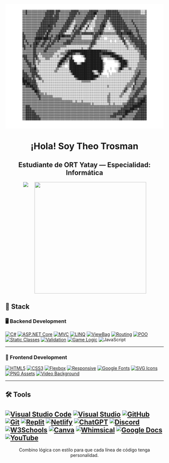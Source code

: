 <div align="center" style="background:white; padding:10px;">
  <pre style="font-family: monospace; font-size: 8px; line-height: 8px;">
▒▒▓▒▒▒▒▒▒▒▒▒▒▒▒▒▓▓▓▓▓▒▓▓▓▒▒▒▒▒▒▒▓▓▓▓▓▒▒▒▒▒▒▒▓▓▓▓▓▓▒▒▒▒▒▓▓▓▓▓▓▓▓▒▒▒▒▒▒▒▒▒▒▒▒▒▒▒░░░▒
▒▒▓▒▒▒▒▒▒▒▒▒▒▒▒▓▓▓▓▓▓▒▓▓▒▒▒▒▒▒▒▓▓▓▓▓▒▓▒▒▒▒▒▓▓▓▓██▒▒▒▒▒▒▓▓▓▓▓▓▓▓▓▒▒▒▒▒▒▒▒▒▒▒▒▒▒░░░▒
▒▒▒▒▒▒▒▒▒▒▒▒▒▒▒▓▓▓▓▓▒▓▓▓▒▒▒▒▒▒▒▓▓▓▓▒▒▒▒▒▒▒▓▓▓▓▓▓░▒▒▒▒▒▓▓▓▓▓▓▓▓▓▓▓▒▒▒▒▒▒▒▒▒▒▒▒▒▒▒▒▒
▒▒▒▒▒▒▒▒▒▒▒▒▒▒▓▓▓▓▓▓▓▓▓▓▒▒▒▒▒▒▓▓▓▓▒▒▒▒▒▒▒▓▓▓▓▓▓░░▒▒▒▒▒▓▓▓▒▓▓▓▓▓▓▓▓▒▒▒▒▒▒▒▒▒▒▒▒▒▒▒▒
▒▒▒▒▒▒▒▒▒▒▒▒▒▓▓▓▓▓▓▓▓▓▓▒▒▒▒▒▒▓▓▓▓▒░▒▒▒▒▒▓▓▓▒▒▒░░▒▒▒▒▒▓▓▓░▒▓▓▓▓▓▓▓▓▓▒▒▒▒▒▓▒▒▒▒▒▒▒▒▒
▒▒▒▒▒▒▒▒▒▒▒▒▓▓▓▓▓▓▓▓▓▓▒▒▒▒▒▒▓▓▓▓▒░░▒▒▒▒▓▓▓▒░▒░░░▒▒▒▒▓▓▓▒░░▒▓▓▓▓▓▓▓▓▓▒▒▒▒▒▓▒▒▒▒▒▒▒▒
▒▒▒▒▒▒▒▒▒▒▒▒▓▓▓▓▓█▓▓▒▓▒▒▒▒▒▓▓▓▓▒░░▒▓▒▒▓▓▓░░▓░░░░▒▒▒▓▓█▓░░░░▒▓▓▓▓▓▓▓▓▓▒▒▒▒▒▓▒▒▒▒▒▒▒
▒▒▒▒▒▒▒▒▒▒▒▓▓▓▓▓▓▓▓▓▒▒▒▒▒▒▓▓▓▓▒░░░▓▒▒▓█▒░░▓░░ ░▒▒▒▒▓▓▓░░░ ░░▒▓▓▓▓▓▓▓▓▓▒▒▒▒▒▓▒▒▒▒▒▒
▒▒▒▒▒▒▒▒▒▒▓▓▓▓▓▓▒█▓▒▒▒▒▒▒▓▓▓▓░░░░▓▒▓▓▓▒░░▒░░░░░▒▒▒▓▓▓▒░░░░░░░▒▓▓▓▒▒▓▓▓▓▓▒▒▒▓▓▒▒▒▒▒
▓▒▒▒▒▒▒▒▒▓▓▓▓▓▓▒█▓▒▒▒▒▒▒▓▓▓▒░░░░▒▒▓▓▓▓▒▓▓▓▓▓▓▓▓▒▓▓▓█▓▒▒▒▒▒▒▒▒▒▓▓▓█▓▓▓███▓▒▒▒▓▒▒▒▒▒
▓▓▒▒▒▒▒▒▒▓▓▓▓▓▒▓█▒▒▓▒▒▓▓█▓██▓▓▓▓▒▓▓▒▒▒▒░░░░░░░▒▓▓▓▒▒░░░░░░░░░░░▒▓▓▒▒▒▒▓▓▓▓▒▒▓▓▒▒▒▒
▓▓▒▒▒▒▒▒▓████▓███▓▓▒▒▓▓▓█▒▒▒▒▒▒▒▓▓▒▒▒▒▒░░░░░░░▒▓▓▒▒░░░  ░░░░░░░░▒▓▓░▒▒▒▓▓▓▓▓▒▓▓▒▒▒
▓▒▓▒▒▒▒▒▓▓▓▓▒▒▓▓▒▒▓▒▓▓▒▓▒▒▒▒▒▓▓▓▓▒▒▒▒▒▒▒▒▒▒▒▒▒▓▓▒░░░░░░░░░ ░░ ░░░░▓▓░░▒▒▓▓▓▓▓▓▓▓▒▒
▓▒▒▓▒▒▒▓▓█▓▒▒▓▓▒▒▓▒▓▓▒▒▒▒▒▒▓▓▓▓▓▒▒▒▒▒▒▒▒▒▒▒▒▒▓▓▓▒░░░░░░░░░░░░░░░░░░▓▒░░▒▒▒▓▓▓▓▓▓▓▒
▓▓▒▒▒▓▒▓▓▓▒▒▓▓▒▒▓▓▓▒▒▒▒▒▒▒▒▒▒░░░░░░░░░░░░░░░▒▓▒░░░░░░░░░░░░░░░░░░░░░▒▒░░░▒▒▓▓▓▓▓▓▓
▒▓▒▒▒▒▒▓▓▒▒▒▒▒▒▓▓▒▒▒▒▒▒▒▒░░░░░░░░░░░░░░▒░░░▒▓▒░░░░░░░░░░░░░░░░░░░░░░░▒░░░░▒▒▒▓▓▓▓▓
▒▒▒▒▒▒▒▓▓▒▒▒▒▒▓▓▒▒▒▒▒▒▒░░░░░▒▒▓▓████████████████████▓▓▓▓▒▒▒░░░░░░░░░░░░░░░░░▒▒▓▓▓▓
▒▒▒▒▒▒▒▓▓▒▒░▒▒▒▒▒▒▒▒▒░░░░▒▒▒▒▓███▓▓▒▒▒▓████████████▓▓███████▓▒░░░░░░░░░░░░░░░▒▓▓▓▓
▓▓▓▒▒▒▒▓▓▓░░░▒▒▒▒▒▒▒░░░▒░░░▒██▓▒▓░     ░▒██████████▓▒▒▒▒▒▒▓████▓▒▒░░░░░░░░░░░▒▒▒▓▓
▒▓▓▒▒▒▒▓▒▓▒░░░░▒▒▒░░░░░░░▒▓██▒▒▓█░       ▒██████████▒░  ░░░░▒▓████▒░░░░░░░░░░▒▒▒▒▓
▒▒▓▓▒▒▒▓▒░▒▒░░░░░░░░░░░░▒██▓▒▒░███░      ▓███████████░       ░░▒████▓▒░░░░░░░▒▒▒▒▒
▒▒▒▓▓▓▒▓▒░▒░░░░░░░░░░░░▒██▒▒░░░████▓░░▒██████████████▒░        ░▒████▒░░░░░░▒▒▒▒▒▒
▒▒▒▒▓▓▒▒▓░░░░░░░░░░░░░░▓▓▒░░  ░██████████████████████▒         ░▒██▓▓▒░░░░░░▒▒▒▒▒▒
▒▒▒▒▒▓▓▓█▒░░░░░░░░░░░░▒▒░░░░░░░██████████████████████▒    ░  ░░▒██▒░░░▒▒░░░▒▒▒▒▒▒▒
▓▒▒▒▒▓▓▓▓▒▒░░░░░░░░░░▒▒░░░░░░░░▒██████████████▒░░▒██▓░  ░     ░▒▒░░░░░░░░░▒▒▒▓▒▒▒▒
▓▓▓▒▒▒▓▓▓▓░░░░░░░░░░░░░░░░░░░░░░▒██████████████▒░░▒▓░    ░ ░░░░░░░░░░░░░░░▒▒▓▓▒▒▒▒
▓▓▓▓▒▒▓▓▒▓▓▒░░░░░░░░░░░░░░░░░░░░░░▓███████████████▒░░░░░ ░░░░░░░░░░░░░░░░▒▒▓▓▒▒▒▒▒
█▓▓▓▓▓▒▓▒░▒▓▒░░░░░░░░░░░░░░░░░░░░░░▒▓██████████▓▒░░░░░░░░░░░░░░░░░░░░░░░▒▒▓▓▒▒▒▒▒▓
███▓▓▓▓▓▓░░░░▒░░░░░░░░░░░░░░░░░░░░░░░░░▒▒▒▒▒▒░░░░░░░░░░░░░░░░░░░░░░░░░░▒▒▒▓▒▒▒▒▒▓▓
▓█▓██▓▓▓▓▒░░░░░░░░░░░░░░░░░░░░░░░░░░░░░░░░░░░░░░░░░░░░░░░░░░░░░░░░░░░▒▒▒▒░▓▒▒▒▒▓▓▓
▒▒▓▓▓██▓▓▓░░░░░░░░░░░░░░░░░░░░░░░░░░░░░░░░░░░░░░░░░░░░░░▒░░░░░░░░░░░▒▒▒▒░▓▒▒▒▒▓▓▓▒
▒▒▒▒▒▒▓█▓▓▒░░░░░░░░░░░░░░░░░░░░░░░░░░░░░░░░░░░░░░░░░░░░░░░░░░░░░░░░▒▓▒░░▒▓▒▒▓▓▓▓▒▒
▒▒▒▒▒▒▒▒██▓▒░░░░░░░░░░░░░░░░░░░░░░░░░░░░░░░░░░░░░░░░░░░░░░░░░░░░░░▒▓▒░░░▒▒▒▓▓▓▒▒▒▒
▒▒▒▒▒▒▒▒▒▓▓▒▒▒░▒░░░░░░░░░░░░░░░░░░░░░░░░░░░░░░░░░░░░░░░░░▒░░░░░░░▒▒░░░░▒▒▒▓▓▓▒▒▒▒▒
▒▒▒▒▒▒▒▒▒▒▓▓▒▒▒▒▒▒▒▒░░░░░░░░░░░░░░░░░░░░░░░░░░░░░░░░░░░░▒▒░░░░░░▒▒░░░░▒▒▒▓▓▓▒▒▒▒▓▓
▒▒▒▒▒▒▒▒▒▒▒▓▒▒▒▒▒▒▒▒▒▒▒▒▒▒░░░░░░░░░░░░░░░░░░░░░░░░░░░░░░▒▒░░░░░░░░░░░░▒▓▓▓▒▒▓▓▓▓█▓
▒▒▒▒▒▒▒▒▒▒▒▒▒▒▒▒▒▒▒▒▒▒▒▒▒▒▒▒▒▒▒▒▒░░▒░░░▒░░░░░░░░░░░░░░░░▒▒░░░░░░░░░░░▒▓▓▓▓▒▒▓▓███▓
▒▒▒▒▒▒▒▒▒▒▒▒▒▒▒▒▒▒▒▒▒▒▒▒▒▒▒▒▒▒▒▒▒▒▒▒▒▒▒▒▒▒▒▒▒░▒░░░░░░░░░░▒░░▒░░░░░▒▒▒▓▓▓▓▓▓▓███▓▓▓
▒▒▓▓▓▒▒▒▒▒▒▒▒▒▒▒▒▒▒▒▒▒▒▒▒▒▒▒▒▒▒▒▒▒▒▒▒▒▒▒▒▒▒▒▒▒▒▒▒▒▒▒▒▒▒▒▒▒▒▒▒▒▒▒▒▒▒▓▓▓▓▓▓█████▓▓▓▓
▒▒▓▓▓▓▒▒▒▒▒▒▒▒▒▒▒▒▒▒▒▒▒▒▒▒▒▒▒▒▒▒▒▒▒▒▒▒▒▒▒▒▒▒▒▒▒▒▒▒▒▒▒▒▒▒▒▒▒▒▒▒▒▒▒▓▓▓▓▓▓███▓▓▒▓▓▓▓▓
▒▒▓▓▓▓▓▓▒▒▒▒▒▒▒▒▒▒▒▒▒▒▒▒▒▒▒▒▒▒▒▒▒▒▒▒▒▒▒▒▒▒▒▒▒▒▒▒▒▒▒▒▒▒▒▒▒▒▒▒▒▒▒▓▓▓▓▓███▓▓▒▒▒▓▓▓▓▓▓
▒▒▓▓▓▓▓▓▓▒▒▒▒▒▒▒▒▒▒▒▒▒▒▒▒▒▒▒▒▒▒▒▒▒▒▒▒▒▒▒▒▒▒▒▒▒▒▒▒▒▒▒▒▒▒▒▒▒▒▒▓▓▓▓▓▓▓▓█▓▒▒▒▒▒▓▓▓▓▓▓▓
▒▒▓▓▓▓▓▓▓▓▓▒▒▒▒▒▒▒▒▒▒▒▒▒▒▒▒▒▒▒▒▒▒▒▒▒▒▒▒▒▒▒▒▒▒▒▒▒▒▒▒▒▒▒▒▒▒▒▓▓▓▓▒▒▒▒█▓▒▒▒▒▒▒▓▓▓▓▓▓▓▓
▒▒▓▓▓▓▓▓▓▓▓▓▒▒▒▒▒▒▒▒▒▒▒▒▒▒▒▒▒▒▒▒▒▒▒▒▒▒▒▒▒▒▒▒▒▒▒▒▒▒▒▒▒▒▒▒▒▒▒▒▒▒▒▒▓▓▒▒▒▒▒▒▒▓▓▓▓▓▓▓▓▓
  </pre>
</div>
<h1 align="center">¡Hola! Soy Theo Trosman</h1>
<h2 align="center">Estudiante de ORT Yatay — Especialidad: Informática </h2>

<div align="center" style="display: flex; justify-content: center; flex-wrap: wrap; gap: 20px;">
  <img src="https://github-readme-stats.vercel.app/api/top-langs/?username=Theotrosman&layout=compact&hide=TSQL&theme=chartreuse-light" />
  <img src="https://github-readme-streak-stats.herokuapp.com?user=theotrosman&theme=light&date_format=M%20j%5B%2C%20Y%5D" width="355" />
</div>
 
## 🧠 Stack

### 🖥️ Backend Development

[![C#](https://img.shields.io/badge/C%23-%23239120.svg?style=for-the-badge&logo=csharp&logoColor=white)](https://learn.microsoft.com/en-us/dotnet/csharp/)
[![ASP.NET Core](https://img.shields.io/badge/ASP.NET%20Core-512BD4.svg?style=for-the-badge&logo=dotnet&logoColor=white)](https://learn.microsoft.com/en-us/aspnet/core/)
[![MVC](https://img.shields.io/badge/MVC-Model%20View%20Controller-blueviolet?style=for-the-badge)](https://en.wikipedia.org/wiki/Model–view–controller)
[![LINQ](https://img.shields.io/badge/LINQ-Query%20Magic-blue?style=for-the-badge)](https://learn.microsoft.com/en-us/dotnet/csharp/programming-guide/concepts/linq/)
[![ViewBag](https://img.shields.io/badge/ViewBag-Dynamic%20Data-lightgrey?style=for-the-badge)](https://learn.microsoft.com/en-us/aspnet/core/mvc/views/overview)
[![Routing](https://img.shields.io/badge/Routing-Custom%20Paths-orange?style=for-the-badge)](https://learn.microsoft.com/en-us/aspnet/core/fundamentals/routing)
[![POO](https://img.shields.io/badge/POO-OOP%20Logic-darkgreen?style=for-the-badge)](https://learn.microsoft.com/en-us/dotnet/csharp/fundamentals/tutorials/oop)
[![Static Classes](https://img.shields.io/badge/Static%20Classes-Game%20State-blue?style=for-the-badge)](https://learn.microsoft.com/en-us/dotnet/csharp/programming-guide/classes-and-structs/static-classes-and-static-class-members)
[![Validation](https://img.shields.io/badge/Validation-User%20Input-critical?style=for-the-badge)](https://learn.microsoft.com/en-us/aspnet/core/mvc/models/validation)
[![Game Logic](https://img.shields.io/badge/Game%20Logic-Custom%20Rules-ff69b4?style=for-the-badge)](https://en.wikipedia.org/wiki/Game_logic)
![JavaScript](https://img.shields.io/badge/JavaScript-F7DF1E?style=for-the-badge&logo=javascript&logoColor=black)

---

### 🎨 Frontend Development

[![HTML5](https://img.shields.io/badge/HTML5-%23E34F26.svg?style=for-the-badge&logo=html5&logoColor=white)](https://developer.mozilla.org/en-US/docs/Web/HTML)
[![CSS3](https://img.shields.io/badge/CSS3-%231572B6.svg?style=for-the-badge&logo=css3&logoColor=white)](https://developer.mozilla.org/en-US/docs/Web/CSS)
[![Flexbox](https://img.shields.io/badge/Flexbox-Layout-%23F7DF1E.svg?style=for-the-badge&logo=css3&logoColor=black)](https://css-tricks.com/snippets/css/a-guide-to-flexbox/)
[![Responsive](https://img.shields.io/badge/Responsive%20Design-Adaptable-%2300C49A.svg?style=for-the-badge)](https://developer.mozilla.org/en-US/docs/Learn/CSS/CSS_layout/Responsive_Design)
[![Google Fonts](https://img.shields.io/badge/Google%20Fonts-Typography-%230074D9.svg?style=for-the-badge&logo=google&logoColor=white)](https://fonts.google.com/)
[![SVG Icons](https://img.shields.io/badge/SVG%20Icons-Scalable%20Graphics-orange?style=for-the-badge)](https://developer.mozilla.org/en-US/docs/Web/SVG)
[![PNG Assets](https://img.shields.io/badge/PNG%20Images-High%20Quality-blue?style=for-the-badge)](https://en.wikipedia.org/wiki/Portable_Network_Graphics)
[![Video Background](https://img.shields.io/badge/Video%20Background-Full%20Screen-red?style=for-the-badge)](https://developer.mozilla.org/en-US/docs/Web/HTML/Element/video) 

---

## 🛠️ Tools

[![Visual Studio Code](https://img.shields.io/badge/VSCode-007ACC.svg?style=for-the-badge&logo=visual-studio-code&logoColor=white)](https://code.visualstudio.com/)
[![Visual Studio](https://img.shields.io/badge/Visual%20Studio-5C2D91.svg?style=for-the-badge&logo=visual-studio&logoColor=white)](https://visualstudio.microsoft.com/)
[![GitHub](https://img.shields.io/badge/GitHub-181717.svg?style=for-the-badge&logo=github&logoColor=white)](https://github.com/theotrosman)
[![Git](https://img.shields.io/badge/Git-F05032.svg?style=for-the-badge&logo=git&logoColor=white)](https://git-scm.com/)
[![Replit](https://img.shields.io/badge/Replit-667881.svg?style=for-the-badge&logo=replit&logoColor=white)](https://replit.com/)
[![Netlify](https://img.shields.io/badge/Netlify-00C7B7.svg?style=for-the-badge&logo=netlify&logoColor=white)](https://www.netlify.com/)
[![ChatGPT](https://img.shields.io/badge/ChatGPT-10a37f.svg?style=for-the-badge&logo=openai&logoColor=white)](https://chat.openai.com/)
[![Discord](https://img.shields.io/badge/Discord-5865F2.svg?style=for-the-badge&logo=discord&logoColor=white)](https://discord.com/)
[![W3Schools](https://img.shields.io/badge/W3Schools-04AA6D.svg?style=for-the-badge&logo=w3schools&logoColor=white)](https://www.w3schools.com/)
[![Canva](https://img.shields.io/badge/Canva-00C4CC.svg?style=for-the-badge&logo=canva&logoColor=white)](https://www.canva.com/)
[![Whimsical](https://img.shields.io/badge/Whimsical-6f42c1.svg?style=for-the-badge&logo=whimsical&logoColor=white)](https://whimsical.com/)
[![Google Docs](https://img.shields.io/badge/Google%20Docs-4285F4.svg?style=for-the-badge&logo=google-docs&logoColor=white)](https://docs.google.com/)
[![YouTube](https://img.shields.io/badge/YouTube-Learning-FF0000.svg?style=for-the-badge&logo=youtube&logoColor=white)](https://youtube.com/)
---

<p align="center">
Combino lógica con estilo para que cada línea de código tenga personalidad.
</p>
